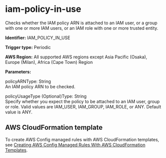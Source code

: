 # iam\-policy\-in\-use<a name="iam-policy-in-use"></a>

Checks whether the IAM policy ARN is attached to an IAM user, or a group with one or more IAM users, or an IAM role with one or more trusted entity\. 

**Identifier:** IAM\_POLICY\_IN\_USE

**Trigger type:** Periodic

**AWS Region:** All supported AWS regions except Asia Pacific \(Osaka\), Europe \(Milan\), Africa \(Cape Town\) Region

**Parameters:**

policyARNType: String  
An IAM policy ARN to be checked\.

policyUsageType \(Optional\)Type: String  
Specify whether you expect the policy to be attached to an IAM user, group or role\. Valid values are IAM\_USER, IAM\_GROUP, IAM\_ROLE, or ANY\. Default value is ANY\.

## AWS CloudFormation template<a name="w29aac11c33c17b7d217c15"></a>

To create AWS Config managed rules with AWS CloudFormation templates, see [Creating AWS Config Managed Rules With AWS CloudFormation Templates](aws-config-managed-rules-cloudformation-templates.md)\.